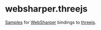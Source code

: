# websharper.threejs

[Samples][samp] for [WebSharper][ws] bindings to [threejs][tjs].

[samp]: http://intellifactory.github.io/websharper.threejs
[tjs]: http://threejs.org/
[ws]: http://websharper.com/
